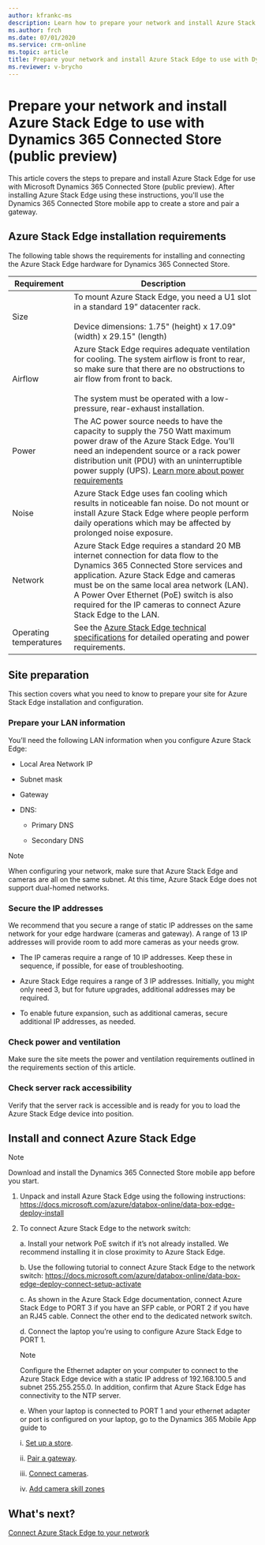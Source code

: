 ```yaml
---
author: kfrankc-ms
description: Learn how to prepare your network and install Azure Stack Edge to use with Dynamics 365 Connected Store (public preview)
ms.author: frch
ms.date: 07/01/2020
ms.service: crm-online
ms.topic: article
title: Prepare your network and install Azure Stack Edge to use with Dynamics 365 Connected Store (public preview)
ms.reviewer: v-brycho
--- 
```


# Prepare your network and install Azure Stack Edge to use with Dynamics 365 Connected Store (public preview)

This article covers the steps to prepare and install Azure Stack Edge for use with Microsoft Dynamics 365 Connected Store (public preview). After installing Azure Stack Edge using these instructions, you'll use the Dynamics 365 Connected Store mobile app to create a store and pair a gateway.

## Azure Stack Edge installation requirements	

The following table shows the requirements for installing and connecting the Azure Stack Edge hardware for Dynamics 365 Connected Store.

|Requirement|Description|
|----------------|--------------------------------------------------------------------------------------------|
|Size|To mount Azure Stack Edge, you need a U1 slot in a standard 19” datacenter rack.<br><br>Device dimensions: 1.75" (height) x 17.09" (width) x 29.15" (length)|
|Airflow|Azure Stack Edge requires adequate ventilation for cooling. The system airflow is front to rear, so make sure that there are no obstructions to air flow from front to back.<br><br>The system must be operated with a low-pressure, rear-exhaust installation.|
|Power|The AC power source needs to have the capacity to supply the 750 Watt maximum power draw of the Azure Stack Edge. You’ll need an independent source or a rack power distribution unit (PDU) with an uninterruptible power supply (UPS). [Learn more about power requirements](https://docs.microsoft.com/azure/databox-online/azure-stack-edge-technical-specifications-compliance#power-supply-unit-specifications)|
|Noise|Azure Stack Edge uses fan cooling which results in noticeable fan noise. Do not mount or install Azure Stack Edge where people perform daily operations which may be affected by prolonged noise exposure.|
|Network|Azure Stack Edge requires a standard 20 MB internet connection for data flow to the Dynamics 365 Connected Store services and application. Azure Stack Edge and cameras must be on the same local area network (LAN). A Power Over Ethernet (PoE) switch is also required for the IP cameras to connect Azure Stack Edge to the LAN.|
|Operating temperatures|See the [Azure Stack Edge technical specifications](https://docs.microsoft.com/azure/databox-online/azure-stack-edge-technical-specifications-compliance) for detailed operating and power requirements.|

## Site preparation	
This section covers what you need to know to prepare your site for Azure Stack Edge installation and configuration.

### Prepare your LAN information

You’ll need the following LAN information when you configure Azure Stack Edge:

- Local Area Network IP

- Subnet mask

- Gateway

- DNS:

   - Primary DNS

   - Secondary DNS

> [!NOTE]
> When configuring your network, make sure that Azure Stack Edge and cameras are all on the same subnet. At this time, Azure Stack Edge does not support dual-homed networks.

### Secure the IP addresses

We recommend that you secure a range of static IP addresses on the same network for your edge hardware (cameras and gateway). A range of 13 IP addresses will provide room to add more cameras as your needs grow.

- The IP cameras require a range of 10 IP addresses. Keep these in sequence, if possible, for ease of troubleshooting.

- Azure Stack Edge requires a range of 3 IP addresses. Initially, you might only need 3, but for future upgrades, additional addresses may be required.

- To enable future expansion, such as additional cameras, secure additional IP addresses, as needed.

### Check power and ventilation 

Make sure the site meets the power and ventilation requirements outlined in the requirements section of this article. 

### Check server rack accessibility

Verify that the server rack is accessible and is ready for you to load the Azure Stack Edge device into position.

## Install and connect Azure Stack Edge	

> [!NOTE]
> Download and install the Dynamics 365 Connected Store mobile app before you start.

1. Unpack and install Azure Stack Edge using the following instructions: https://docs.microsoft.com/azure/databox-online/data-box-edge-deploy-install

2. To connect Azure Stack Edge to the network switch:

    a. Install your network PoE switch if it’s not already installed. We recommend installing it in close proximity to Azure Stack Edge.
    
    b. Use the following tutorial to connect Azure Stack Edge to the network switch: https://docs.microsoft.com/azure/databox-online/data-box-edge-deploy-connect-setup-activate
    
    c. As shown in the Azure Stack Edge documentation, connect Azure Stack Edge to PORT 3 if you have an SFP cable, or PORT 2 if you have an RJ45 cable. Connect the other end to the dedicated network switch.
    
    d. Connect the laptop you’re using to configure Azure Stack Edge to PORT 1.
    
    > [!NOTE]
    > Configure the Ethernet adapter on your computer to connect to the Azure Stack Edge device with a static IP address of 192.168.100.5 and subnet 255.255.255.0. In addition, confirm that Azure Stack Edge has connectivity to the NTP server.
    
    e. When your laptop is connected to PORT 1 and your ethernet adapter or port is configured on your laptop, go to the Dynamics 365 Mobile App guide to

      i. [Set up a store](mobile-app-create-store.md).
       
      ii. [Pair a gateway](mobile-app-pair-gateway.md).
       
      iii. [Connect cameras](mobile-app-add-cameras.md).
      
      iv. [Add camera skill zones](mobile-app-add-camera-skill-zones.md)

## What's next?

[Connect Azure Stack Edge to your network](ase-connect.md)

